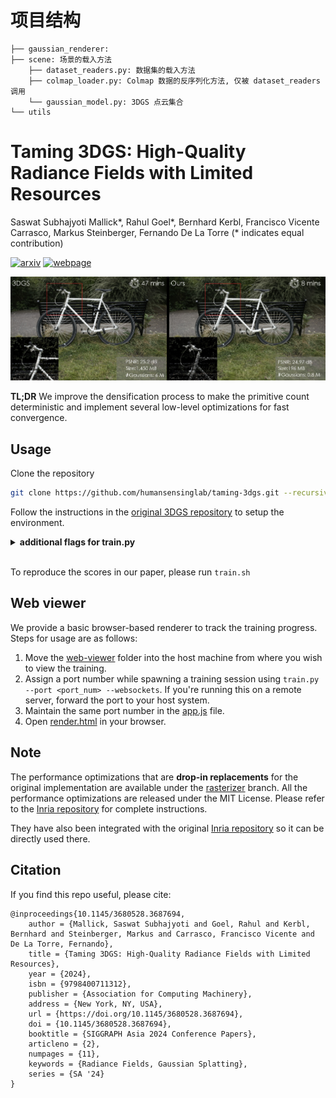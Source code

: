 # 项目结构

```
├── gaussian_renderer: 
├── scene: 场景的载入方法
    ├── dataset_readers.py: 数据集的载入方法
    ├── colmap_loader.py: Colmap 数据的反序列化方法, 仅被 dataset_readers 调用 
    └── gaussian_model.py: 3DGS 点云集合
└── utils
```

# Taming 3DGS: High-Quality Radiance Fields with Limited Resources

Saswat Subhajyoti Mallick*, Rahul Goel*, Bernhard Kerbl, Francisco Vicente Carrasco, Markus Steinberger, Fernando De La Torre (* indicates equal
contribution)

[![arxiv](https://img.shields.io/badge/arxiv-2406.15643-red)](https://arxiv.org/abs/2406.15643)
[![webpage](https://img.shields.io/badge/webpage-green)](https://humansensinglab.github.io/taming-3dgs/)

<p align="center">
    <img src="assets/teaser_taming.jpg" width="700px"/>
</p>

**TL;DR** We improve the densification process to make the primitive count deterministic and implement several low-level optimizations for fast
convergence.

## Usage

Clone the repository

```bash
git clone https://github.com/humansensinglab/taming-3dgs.git --recursive
```

Follow the instructions in the [original 3DGS repository](https://github.com/graphdeco-inria/gaussian-splatting) to setup the environment.

<details>
<summary><span style="font-weight: bold;">additional flags for train.py</span></summary>

#### --cams

Number of cameras required to compute gaussian scores. Default set to 10.

#### --budget

The final number of gaussians to end up with. Can be a float or an integer based on `--mode`.

#### --mode

multiplier: the final count of gaussians will be `multiplier` x the initial (SfM) count <br>
final_count: the final count of gaussians will be set exactly to `final_count`.

#### --websockets

Whether to use the web based viewer or not.

#### --ho_iteration

High opacity gaussians will be enabled from which iteration. Defaults to 15000 (after densification ends).

#### --sh_lower

Whether to enable less-frequent (once every 16 iterations) SH updates to gain speed.

#### --benchmark_dir

The location of the folder where the timing results are stored. No time profiling will be done if left blank.

</details>
<br>

To reproduce the scores in our paper, please run `train.sh`

## Web viewer

We provide a basic browser-based renderer to track the training progress. Steps for usage are as follows: <br>

1. Move the [web-viewer](./web_viewer/) folder into the host machine from where you wish to view the training.
2. Assign a port number while spawning a training session using `train.py --port <port_num> --websockets`. If you're running this on a remote server,
   forward the port to your host system.
3. Maintain the same port number in the [app.js](./web_viewer/app.js) file.
4. Open [render.html](./web_viewer/render.html) in your browser.

## Note

The performance optimizations that are **drop-in replacements** for the original implementation are available under
the [rasterizer](https://github.com/humansensinglab/taming-3dgs/tree/rasterizer) branch. All the performance optimizations are released under the MIT
License. Please refer to the [Inria repository](https://github.com/graphdeco-inria/gaussian-splatting) for complete instructions.

They have also been integrated with the original [Inria repository](https://github.com/graphdeco-inria/gaussian-splatting) so it can be directly used
there.

## Citation

If you find this repo useful, please cite:

```
@inproceedings{10.1145/3680528.3687694,
    author = {Mallick, Saswat Subhajyoti and Goel, Rahul and Kerbl, Bernhard and Steinberger, Markus and Carrasco, Francisco Vicente and De La Torre, Fernando},
    title = {Taming 3DGS: High-Quality Radiance Fields with Limited Resources},
    year = {2024},
    isbn = {9798400711312},
    publisher = {Association for Computing Machinery},
    address = {New York, NY, USA},
    url = {https://doi.org/10.1145/3680528.3687694},
    doi = {10.1145/3680528.3687694},
    booktitle = {SIGGRAPH Asia 2024 Conference Papers},
    articleno = {2},
    numpages = {11},
    keywords = {Radiance Fields, Gaussian Splatting},
    series = {SA '24}
}

```
